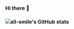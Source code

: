 ### Hi there 👋

### ![all-smile's GitHub stats](https://github-readme-stats.vercel.app/api?username=somethingpluto&show_icons=true)
